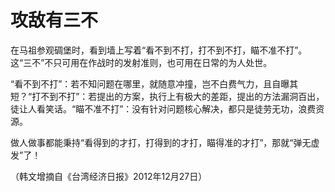 # 攻敌有三不

在马祖参观碉堡时，看到墙上写着“看不到不打，打不到不打，瞄不准不打”。这“三不”不只可用在作战时的发射准则，也可用在日常的为人处世。

“看不到不打”：若不知问题在哪里，就随意冲撞，岂不白费气力，且自曝其短？“打不到不打”：若提出的方案，执行上有极大的差距，提出的方法漏洞百出，徒让人看笑话。“瞄不准不打”：没有针对问题核心解决，都只是徒劳无功，浪费资源。

做人做事都能秉持“看得到的才打，打得到的才打，瞄得准的才打”，那就“弹无虚发”了！

（韩文增摘自《台湾经济日报》2012年12月27日）